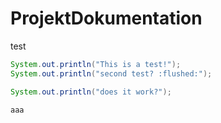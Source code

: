 # ProjektDokumentation

test

<!---prodooc at.diggah.lost.Test.ichwillesso -->

```java
System.out.println("This is a test!");
System.out.println("second test? :flushed:");

System.out.println("does it work?");

aaa
```
